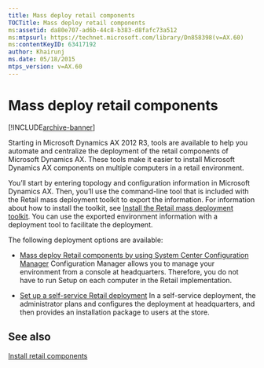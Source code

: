 ```yaml
---
title: Mass deploy retail components
TOCTitle: Mass deploy retail components
ms:assetid: da80e707-ad6b-44c8-b383-d8fafc73a512
ms:mtpsurl: https://technet.microsoft.com/library/Dn858398(v=AX.60)
ms:contentKeyID: 63417192
author: Khairunj
ms.date: 05/18/2015
mtps_version: v=AX.60
---
```


# Mass deploy retail components 


[!INCLUDE[archive-banner](includes/archive-banner.md)]


Starting in Microsoft Dynamics AX 2012 R3, tools are available to help you automate and centralize the deployment of the retail components of Microsoft Dynamics AX. These tools make it easier to install Microsoft Dynamics AX components on multiple computers in a retail environment.

You’ll start by entering topology and configuration information in Microsoft Dynamics AX. Then, you’ll use the command-line tool that is included with the Retail mass deployment toolkit to export the information. For information about how to install the toolkit, see [Install the Retail mass deployment toolkit](install-the-retail-mass-deployment-toolkit.md). You can use the exported environment information with a deployment tool to facilitate the deployment.

The following deployment options are available:

  - [Mass deploy Retail components by using System Center Configuration Manager](mass-deploy-retail-components-by-using-system-center-configuration-manager.md) Configuration Manager allows you to manage your environment from a console at headquarters. Therefore, you do not have to run Setup on each computer in the Retail implementation.

  - [Set up a self-service Retail deployment](set-up-a-self-service-retail-deployment.md) In a self-service deployment, the administrator plans and configures the deployment at headquarters, and then provides an installation package to users at the store.

## See also

[Install retail components](install-retail-components.md)

  


